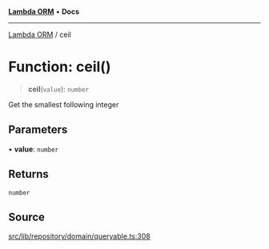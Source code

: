 [**Lambda ORM**](../README.md) • **Docs**

***

[Lambda ORM](../README.md) / ceil

# Function: ceil()

> **ceil**(`value`): `number`

Get the smallest following integer

## Parameters

• **value**: `number`

## Returns

`number`

## Source

[src/lib/repository/domain/queryable.ts:308](https://github.com/lambda-orm/lambdaorm-base/blob/ca6421568853c5efe7433915c5510adb7501a76c/src/lib/repository/domain/queryable.ts#L308)
